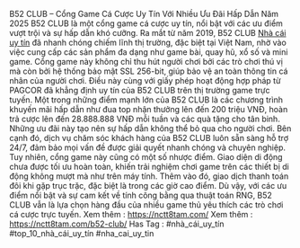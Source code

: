 B52 CLUB – Cổng Game Cá Cược Uy Tín Với Nhiều Ưu Đãi Hấp Dẫn Năm 2025
B52 CLUB là một cổng game cá cược uy tín, nổi bật với các ưu điểm vượt trội và sự hấp dẫn khó cưỡng. Ra mắt từ năm 2019, B52 CLUB [Nhà cái uy tín](https://nctt8tam.com/) đã nhanh chóng chiếm lĩnh thị trường, đặc biệt tại Việt Nam, nhờ vào việc cung cấp các sản phẩm đa dạng như game bài, quay hũ, xổ số và mini game. Cổng game này không chỉ thu hút người chơi bởi các trò chơi thú vị mà còn bởi hệ thống bảo mật SSL 256-bit, giúp bảo vệ an toàn thông tin cá nhân của người chơi. Điều này cùng với giấy phép hoạt động hợp pháp từ PAGCOR đã khẳng định uy tín của B52 CLUB trên thị trường game trực tuyến.
Một trong những điểm mạnh lớn của B52 CLUB là các chương trình khuyến mãi hấp dẫn như đua top nhận thưởng lên đến 200 triệu VNĐ, hoàn trả cược lên đến 28.888.888 VNĐ mỗi tuần và các quà tặng cho tân binh. Những ưu đãi này tạo nên sự hấp dẫn không thể bỏ qua cho người chơi. Bên cạnh đó, dịch vụ chăm sóc khách hàng của B52 CLUB luôn sẵn sàng hỗ trợ 24/7, đảm bảo mọi vấn đề được giải quyết nhanh chóng và chuyên nghiệp.
Tuy nhiên, cổng game này cũng có một số nhược điểm. Giao diện di động chưa được tối ưu hoàn toàn, khiến trải nghiệm chơi game trên các thiết bị di động không mượt mà như trên máy tính. Thêm vào đó, giao dịch thanh toán đôi khi gặp trục trặc, đặc biệt là trong các giờ cao điểm.
Dù vậy, với các ưu điểm nổi bật và sự cam kết về tính công bằng qua thuật toán RNG, B52 CLUB vẫn là lựa chọn hàng đầu của nhiều game thủ yêu thích các trò chơi cá cược trực tuyến.
Xem thêm : https://nctt8tam.com/
Xem thêm : https://nctt8tam.com/b52-club/
Has Tag : #nhà_cái_uy_tín #top_10_nhà_cái_uy_tín #nha_cai_uy_tin
